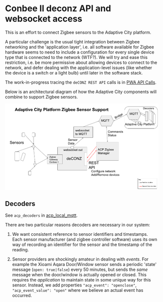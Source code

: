 # Conbee II deconz API and websocket access

This is an effort to connect Zigbee sensors to the Adaptive City platform. 

A particular challenge is the
usual tight integration between Zigbee networking and the 'application layer', i.e. all software
available for Zigbee hardware seems to need to include a configuration for every single device type
that is connected to the network (WTF?). We will try and ease this restriction, i.e. be more permissive
about allowing devices to connect to the network, and defer dealing with the application-level issues (like
whether the device is a switch or a light bulb) until later in the software stack.

The work-in-progress tracing the `deCONZ REST API` calls is in [PWA API Calls](pwa_api_calls/README.md).

Below is an architectural diagram of how the Adaptive City components will combine
to support Zigbee sensors.

![ACP Zigbee Support](images/acp_zigbee_support.png)

## Decoders

See `acp_decoders` in [acp_local_mqtt](https://github.com/AdaptiveCity/acp_local_mqtt).

There are two particular reasons decoders are necessary in our system:

1. We want consistent reference to sensor identifiers and timestamps. Each sensor manufacturer 
(and zigbee controller software) uses its own way of recording an identifier for the
sensor and the timestamp of the reading.

2. Sensor providers are shockingly amateur in dealing with *events*. For example the Xioami Aqara Door/Window
sensor sends a periodic 'state' message (`open: true|false`) every 50 minutes, but sends the *same*
message when the door/window is actually opened or closed. This requires the *application* to maintain state in some
unique way for this sensor. Instead, we add properties `"acp_event": "openclose"`, `"acp_event_value": "open"` where
we believe an actual event has occurred.
